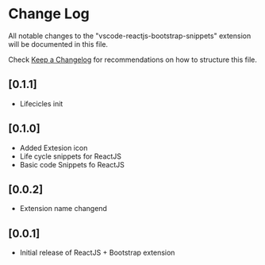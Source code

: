 # Change Log
All notable changes to the "vscode-reactjs-bootstrap-snippets" extension will be documented in this file.

Check [Keep a Changelog](http://keepachangelog.com/) for recommendations on how to structure this file.

## [0.1.1]
- Lifecicles init

## [0.1.0]
- Added Extesion icon
- Life cycle snippets for ReactJS
- Basic code Snippets fo ReactJS

## [0.0.2]
- Extension name changend

## [0.0.1]
- Initial release of ReactJS + Bootstrap extension